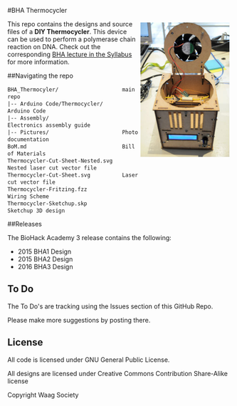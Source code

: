 #BHA Thermocycler

<img src="preview.jpg" alt="DIY Thermocycler" style="width: 200px;" width=200 align="right" hspace=5 vspace=5 />This repo contains the designs and source files of a **DIY Thermocycler**. This device can be used to perform a polymerase chain reaction on DNA. Check out the corresponding [BHA lecture in the Syllabus](http://biohackacademy.github.io) for more information.

##Navigating the repo

 	BHA_Thermocyler/					main repo
 	|-- Arduino Code/Thermocycler/		Arduino Code
 	|-- Assembly/						Electronics assembly guide
 	|-- Pictures/						Photo documentation
 	BoM.md								Bill of Materials
 	Thermocycler-Cut-Sheet-Nested.svg	Nested laser cut vector file
 	Thermocycler-Cut-Sheet.svg			Laser cut vector file
 	Thermocycler-Fritzing.fzz			Wiring Scheme
 	Thermocycler-Sketchup.skp			Sketchup 3D design
 	
##Releases

The BioHack Academy 3 release contains the following:

* 2015 BHA1 Design
* 2015 BHA2 Design
* 2016 BHA3 Design

## To Do

The To Do's are tracking using the Issues section of this GitHub Repo.

Please make more suggestions by posting there.

## License

All code is licensed under GNU General Public License.

All designs are licensed under Creative Commons Contribution Share-Alike license

Copyright Waag Society